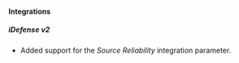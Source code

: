 
#### Integrations
##### iDefense v2
- Added support for the *Source Reliability* integration parameter.
